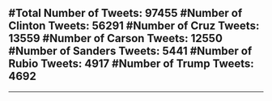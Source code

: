 #Total Number of Tweets: 97455 
#Number of Clinton Tweets: 56291
#Number of Cruz Tweets: 13559
#Number of Carson Tweets: 12550
#Number of Sanders Tweets: 5441
#Number of Rubio Tweets: 4917
#Number of Trump Tweets: 4692
---
---

